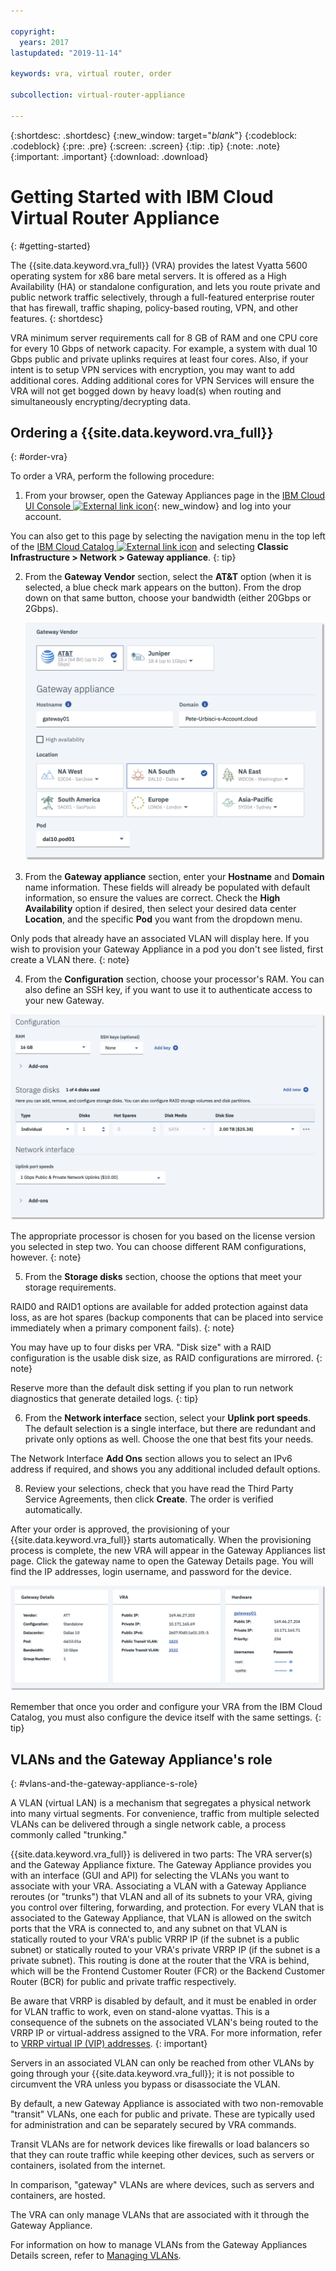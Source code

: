 ```yaml
---

copyright:
  years: 2017
lastupdated: "2019-11-14"

keywords: vra, virtual router, order

subcollection: virtual-router-appliance

---
```


{:shortdesc: .shortdesc}
{:new_window: target="_blank_"}
{:codeblock: .codeblock}
{:pre: .pre}
{:screen: .screen}
{:tip: .tip}
{:note: .note}
{:important: .important}
{:download: .download}


# Getting Started with IBM Cloud Virtual Router Appliance
{: #getting-started}

The {{site.data.keyword.vra_full}} (VRA) provides the latest Vyatta 5600 operating system for x86 bare metal servers. It is offered as a High Availability (HA) or standalone configuration, and lets you route private and public network traffic selectively, through a full-featured enterprise router that has firewall, traffic shaping, policy-based routing, VPN, and other features.
{: shortdesc}

VRA minimum server requirements call for 8 GB of RAM and one CPU core for every 10 Gbps of network capacity. For example, a system with dual 10 Gbps public and private uplinks requires at least four cores. Also, if your intent is to setup VPN services with encryption, you may want to add additional cores. Adding additional cores for VPN Services will ensure the VRA will not get bogged down by heavy load(s) when routing and simultaneously encrypting/decrypting data.

## Ordering a {{site.data.keyword.vra_full}}
{: #order-vra}

To order a VRA, perform the following procedure:

1. From your browser, open the Gateway Appliances page in the [IBM Cloud UI Console ![External link icon](../../icons/launch-glyph.svg "External link icon")](https://cloud.ibm.com/gen1/infrastructure/provision/gateway){: new_window} and log into your account.

  You can also get to this page by selecting the navigation menu in the top left of the [IBM Cloud Catalog ![External link icon](../../icons/launch-glyph.svg "External link icon")](https://cloud.ibm.com) and selecting **Classic Infrastructure > Network > Gateway appliance**.
  {: tip}

2. From the **Gateway Vendor** section, select the **AT&T** option (when it is selected, a blue check mark appears on the button). From the drop down on that same button, choose your bandwidth (either 20Gbps or 2Gbps).

  	![Gateway vendor](images/ordering_vra.png "Gateway vendor")

3. From the **Gateway appliance** section, enter your **Hostname** and **Domain** name information. These fields will already be populated with default information, so ensure the values are correct. Check the **High Availability** option if desired, then select your desired data center **Location**, and the specific **Pod** you want from the dropdown menu.

  Only pods that already have an associated VLAN will display here. If you wish to provision your Gateway Appliance in a pod you don't see listed, first create a VLAN there.
  {: note}

4. From the **Configuration** section, choose your processor's RAM. You can also define an SSH key, if you want to use it to authenticate access to your new Gateway.

  ![Configuration](images/ordering_vra_2.png "Configuration")

  The appropriate processor is chosen for you based on the license version you selected in step two. You can choose different RAM configurations, however.
  {: note}

5. From the **Storage disks** section, choose the options that meet your storage requirements.

  RAID0 and RAID1 options are available for added protection against data loss, as are hot spares (backup components that can be placed into service immediately when a primary component fails).
  {: note}

  You may have up to four disks per VRA. "Disk size" with a RAID configuration is the usable disk size, as RAID configurations are mirrored.
  {: note}

  Reserve more than the default disk setting if you plan to run network diagnostics that generate detailed logs.
  {: tip}

6. From the **Network interface** section, select your **Uplink port speeds**. The default selection is a single interface, but there are redundant and private only options as well. Choose the one that best fits your needs.

  The Network Interface **Add Ons** section allows you to select an IPv6 address if required, and shows you any additional included default options.

8. Review your selections, check that you have read the Third Party Service Agreements, then click **Create**. The order is verified automatically.

After your order is approved, the provisioning of your {{site.data.keyword.vra_full}} starts automatically. When the provisioning process is complete, the new VRA will appear in the Gateway Appliances list page. Click the gateway name to open the Gateway Details page. You will find the IP addresses, login username, and password for the device.  

  ![Gateway details](images/gateway_details.png "Gateway details")

Remember that once you order and configure your VRA from the IBM Cloud Catalog, you must also configure the device itself with the same settings.
{: tip}

## VLANs and the Gateway Appliance's role
{: #vlans-and-the-gateway-appliance-s-role}

A VLAN (virtual LAN) is a mechanism that segregates a physical network into many virtual segments. For convenience, traffic from multiple selected VLANs can be delivered through a single network cable, a process commonly called "trunking."

{{site.data.keyword.vra_full}} is delivered in two parts: The VRA server(s) and the Gateway Appliance fixture. The Gateway Appliance provides you with an interface (GUI and API) for selecting the VLANs you want to associate with your VRA. Associating a VLAN with a Gateway Appliance reroutes (or "trunks") that VLAN and all of its subnets to your VRA, giving you control over filtering, forwarding, and protection. For every VLAN that is associated to the Gateway Appliance, that VLAN is allowed on the switch ports that the VRA is connected to, and any subnet on that VLAN is statically routed to your VRA's public VRRP IP (if the subnet is a public subnet) or statically routed to your VRA's private VRRP IP (if the subnet is a private subnet). This routing is done at the router that the VRA is behind, which will be the Frontend Customer Router (FCR) or the Backend Customer Router (BCR) for public and private traffic respectively.

Be aware that VRRP is disabled by default, and it must be enabled in order for VLAN traffic to work, even on stand-alone vyattas. This is a consequence of the subnets on the associated VLAN's being routed to the VRRP IP or virtual-address assigned to the VRA. For more information, refer to [VRRP virtual IP (VIP) addresses](/docs/virtual-router-appliance?topic=virtual-router-appliance-working-with-high-availability-and-vrrp#vrrp-virtual-ip-vip-addresses).
{: important}

Servers in an associated VLAN can only be reached from other VLANs by going through your {{site.data.keyword.vra_full}}; it is not possible to circumvent the VRA unless you bypass or disassociate the VLAN.

By default, a new Gateway Appliance is associated with two non-removable "transit" VLANs, one each for public and private. These are typically used for administration and can be separately secured by VRA commands.

Transit VLANs are for network devices like firewalls or load balancers so that they can route traffic while keeping other devices, such as servers or containers, isolated from the internet.

In comparison, "gateway" VLANs are where devices, such as servers and containers, are hosted.

The VRA can only manage VLANs that are associated with it through the Gateway Appliance.

For information on how to manage VLANs from the Gateway Appliances Details screen, refer to [Managing VLANs](/docs/virtual-router-appliance?topic=gateway-appliance-managing-vlans-and-gateway-appliances).
